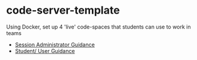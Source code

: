 # code-server-template
Using Docker, set up 4 'live' code-spaces that students can use to work in teams

- [Session Administrator Guidance](ADMIN.md)
- [Student/ User Guidance](STUDENT.md)
